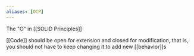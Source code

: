 ```yaml
---
aliases: [OCP]
---
```


The "O" in [[SOLID Principles]]

[[Code]] should be open for extension and closed for modification, that is, you should not have to keep changing it to add new [[behavior]]s
